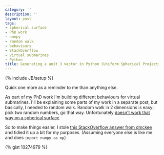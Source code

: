 ```yaml
---
category: ''
description: ''
layout: post
tags:
- spherical surface
- PhD work
- numpy
- random walk
- behaviours
- StackOverflow
- virtual submarines
- Python
title: Generating a unit 3 vector in Python (Uniform Spherical Projection)
---
```


{% include JB/setup %}

Quick one more as a reminder to me than anything else.

As part of my PhD work I'm building different behaviours for virtual submarines. I'll be explaining some parts of my work in a separate post, but basically, I needed to random walk. Random walk in 2 dimensions is easy; pick two random numbers, go that way. Unfortunately [doesn't work that way on a spherical surface](http://hbfs.wordpress.com/2010/10/12/random-points-on-a-sphere-generating-random-sequences-iii/)

So to make things easier, I stole [this StackOverflow answer from dmckee](http://stackoverflow.com/a/5408843/252556) and tidied it up a bit for my purposes. (Assuming everyone else is like me and does `import numpy as np`)

{% gist 10274979 %}
